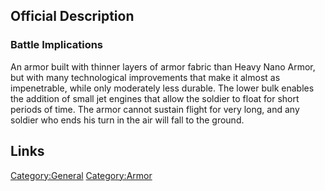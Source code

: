 ## Official Description

### Battle Implications

An armor built with thinner layers of armor fabric than Heavy Nano
Armor, but with many technological improvements that make it almost as
impenetrable, while only moderately less durable. The lower bulk enables
the addition of small jet engines that allow the soldier to float for
short periods of time. The armor cannot sustain flight for very long,
and any soldier who ends his turn in the air will fall to the ground.

## Links

[Category:General](Category:General "wikilink")
[Category:Armor](Category:Armor "wikilink")